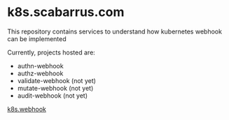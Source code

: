 # k8s.scabarrus.com
This repository contains services to understand how kubernetes webhook can be implemented

Currently, projects hosted are:
* authn-webhook
* authz-webhook
* validate-webhook (not yet)
* mutate-webhook (not yet)
* audit-webhook (not yet)


[k8s.webhook](../../blob/master/k8s.webhook/README.md)
